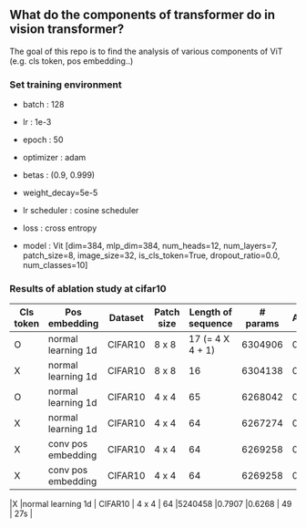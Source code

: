 ## What do the components of transformer do in vision transformer?

The goal of this repo is to find the analysis of various components of ViT (e.g. cls token, pos embedding..)

### Set training environment

- batch : 128
- lr : 1e-3
- epoch : 50

- optimizer : adam
- betas : (0.9, 0.999)
- weight_decay=5e-5

- lr scheduler : cosine scheduler
- loss : cross entropy
- model : Vit  [dim=384, mlp_dim=384, num_heads=12, num_layers=7,
                patch_size=8, image_size=32, is_cls_token=True,
                dropout_ratio=0.0, num_classes=10]
       
          
### Results of ablation study at cifar10  

|Cls token   | Pos embedding     |  Dataset   | Patch size | Length of sequence |  # params      | Accuracy |Test loss | overfitting epoch  | Time | 
|------------|-------------------| ---------- | ---------- | ------------------ |----------------|----------|----------| -------------------| -----|
|O           |normal learning 1d |  CIFAR10   | 8 x 8      |  17 (= 4 X 4 + 1)  |6304906         |0.7554    |0.7702    | 35                 | s    |
|X           |normal learning 1d |  CIFAR10   | 8 x 8      |  16                |6304138         |0.7701    |0.7054    | 37                 |      |
|O           |normal learning 1d |  CIFAR10   | 4 x 4      |  65                |6268042         |0.7490    |0.7588    | 32                 |      | 
|X           |normal learning 1d |  CIFAR10   | 4 x 4      |  64                |6267274         |0.7870    |0.6486    | 48                 |      |  
|X           |conv pos embedding |  CIFAR10   | 4 x 4      |  64                |6269258         |0.7933    |0.6268    | 39                 | 27s  |
|X           |conv pos embedding |  CIFAR10   | 4 x 4      |  64                |6269258         |0.7907    |0.6268    | 49                 | 27s  |

|X           |normal learning 1d |  CIFAR10   | 4 x 4      |  64                |5240458         |0.7907    |0.6268    | 49                 | 27s  |


